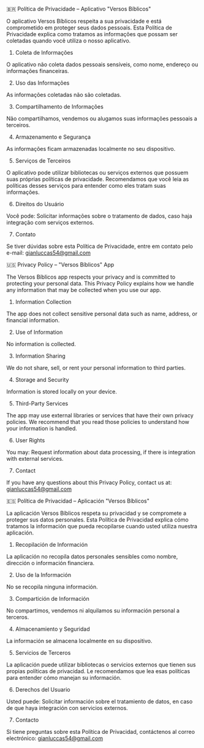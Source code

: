 🇧🇷 Política de Privacidade – Aplicativo "Versos Bíblicos"

O aplicativo Versos Bíblicos respeita a sua privacidade e está comprometido em proteger seus dados pessoais. Esta Política de Privacidade explica como tratamos as informações que possam ser coletadas quando você utiliza o nosso aplicativo.

1. Coleta de Informações

O aplicativo não coleta dados pessoais sensíveis, como nome, endereço ou informações financeiras.

2. Uso das Informações

As informações coletadas não são coletadas.

3. Compartilhamento de Informações

Não compartilhamos, vendemos ou alugamos suas informações pessoais a terceiros.

4. Armazenamento e Segurança

As informações ficam armazenadas localmente no seu dispositivo.

5. Serviços de Terceiros

O aplicativo pode utilizar bibliotecas ou serviços externos que possuem suas próprias políticas de privacidade.
Recomendamos que você leia as políticas desses serviços para entender como eles tratam suas informações.

6. Direitos do Usuário

Você pode:
Solicitar informações sobre o tratamento de dados, caso haja integração com serviços externos.

7. Contato

Se tiver dúvidas sobre esta Política de Privacidade, entre em contato pelo e-mail: gianluccas54@gmail.com

🇺🇸 Privacy Policy – "Versos Bíblicos" App

The Versos Bíblicos app respects your privacy and is committed to protecting your personal data. This Privacy Policy explains how we handle any information that may be collected when you use our app.

1. Information Collection

The app does not collect sensitive personal data such as name, address, or financial information.

2. Use of Information

No information is collected.

3. Information Sharing

We do not share, sell, or rent your personal information to third parties.

4. Storage and Security

Information is stored locally on your device.

5. Third-Party Services

The app may use external libraries or services that have their own privacy policies.
We recommend that you read those policies to understand how your information is handled.

6. User Rights

You may:
Request information about data processing, if there is integration with external services.

7. Contact

If you have any questions about this Privacy Policy, contact us at: gianluccas54@gmail.com

🇪🇸 Política de Privacidad – Aplicación "Versos Bíblicos"

La aplicación Versos Bíblicos respeta su privacidad y se compromete a proteger sus datos personales. Esta Política de Privacidad explica cómo tratamos la información que pueda recopilarse cuando usted utiliza nuestra aplicación.

1. Recopilación de Información

La aplicación no recopila datos personales sensibles como nombre, dirección o información financiera.

2. Uso de la Información

No se recopila ninguna información.

3. Compartición de Información

No compartimos, vendemos ni alquilamos su información personal a terceros.

4. Almacenamiento y Seguridad

La información se almacena localmente en su dispositivo.

5. Servicios de Terceros

La aplicación puede utilizar bibliotecas o servicios externos que tienen sus propias políticas de privacidad.
Le recomendamos que lea esas políticas para entender cómo manejan su información.

6. Derechos del Usuario

Usted puede:
Solicitar información sobre el tratamiento de datos, en caso de que haya integración con servicios externos.

7. Contacto

Si tiene preguntas sobre esta Política de Privacidad, contáctenos al correo electrónico: gianluccas54@gmail.com
